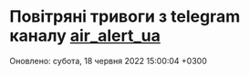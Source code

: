 # Повітряні тривоги з telegram каналу [air_alert_ua](https://t.me/air_alert_ua)

Оновлено:
субота, 18 червня 2022 15:00:04 +0300
